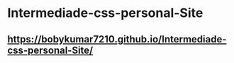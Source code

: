 # Intermediade-css-personal-Site
## https://bobykumar7210.github.io/Intermediade-css-personal-Site/
